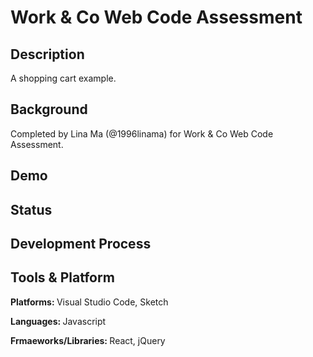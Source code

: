 # Work & Co Web Code Assessment

## Description
A shopping cart example.

## Background
Completed by Lina Ma (@1996linama) for Work & Co Web Code Assessment.

## Demo

## Status


## Development Process

## Tools & Platform
<p> <b> Platforms: </b> Visual Studio Code, Sketch</p>
<p> <b> Languages: </b> Javascript</p>
<p> <b> Frmaeworks/Libraries: </b> React, jQuery</p>
